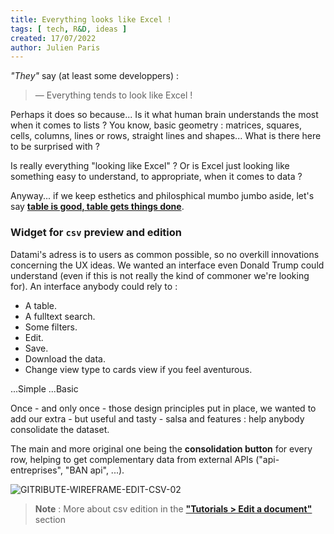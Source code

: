 ```yaml
---
title: Everything looks like Excel !
tags: [ tech, R&D, ideas ]
created: 17/07/2022
author: Julien Paris
---
```


_"They"_ say (at least some developpers) :

> — Everything tends to look like Excel !

Perhaps it does so because... Is it what human brain understands the most when it comes to lists ? You know, basic geometry : matrices, squares, cells, columns, lines or rows, straight lines and shapes... What is there here to be surprised with ?

Is really everything "looking like Excel" ? Or is Excel just looking like something easy to understand, to appropriate, when it comes to data ?

Anyway... if we keep esthetics and philosphical mumbo jumbo aside, let's say **[table is good, table gets things done](https://youtu.be/qUTtKYMk7u8?t=141)**.

### Widget for `csv` preview and edition

Datami's adress is to users as common possible, so no overkill innovations concerning the UX ideas. We wanted an interface even Donald Trump could understand (even if this is not really the kind of commoner we're looking for). An interface anybody could rely to :

- A table. 
- A fulltext search.
- Some filters.
- Edit.
- Save.
- Download the data.
- Change view type to cards view if you feel aventurous.

...Simple
...Basic

Once - and only once - those design principles put in place, we wanted to add our extra - but useful and tasty - salsa and features : help anybody consolidate the dataset.

The main and more original one being the **consolidation button** for every row, helping to get complementary data from external APIs ("api-entreprises", "BAN api", ...).

![GITRIBUTE-WIREFRAME-EDIT-CSV-02](https://raw.githubusercontent.com/multi-coop/vizboard-website-content/main/images/schemas/Multi-gitribute-wireframe-edit-csv-02.png)

> **Note** : More about csv edition in the **["Tutorials > Edit a document"](/tutorial-edition)** section
